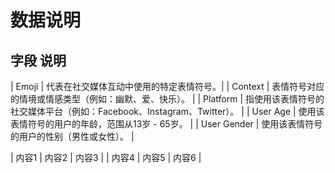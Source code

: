 # 数据说明
## 字段	   说明

| Emoji | 代表在社交媒体互动中使用的特定表情符号。|
| Context | 表情符号对应的情境或情感类型（例如：幽默、爱、快乐）。 |
| Platform | 指使用该表情符号的社交媒体平台（例如：Facebook、Instagram、Twitter）。 |
| User Age | 使用该表情符号的用户的年龄，范围从13岁 - 65岁。 |
| User Gender | 使用该表情符号的用户的性别（男性或女性）。 |

| 内容1  | 内容2  | 内容3 |
| 内容4  | 内容5  | 内容6 |
